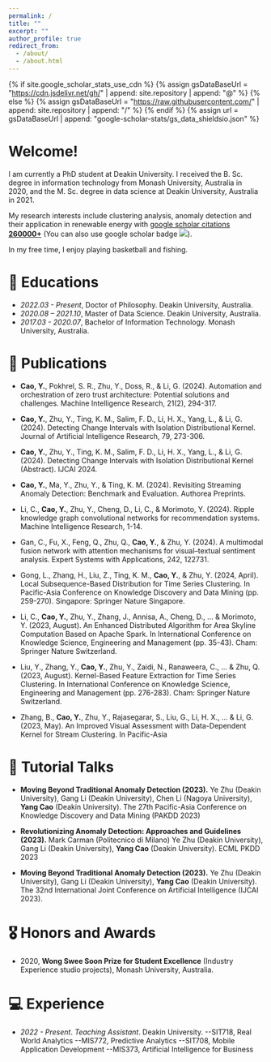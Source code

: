 ```yaml
---
permalink: /
title: ""
excerpt: ""
author_profile: true
redirect_from: 
  - /about/
  - /about.html
---
```


{% if site.google_scholar_stats_use_cdn %}
{% assign gsDataBaseUrl = "https://cdn.jsdelivr.net/gh/" | append: site.repository | append: "@" %}
{% else %}
{% assign gsDataBaseUrl = "https://raw.githubusercontent.com/" | append: site.repository | append: "/" %}
{% endif %}
{% assign url = gsDataBaseUrl | append: "google-scholar-stats/gs_data_shieldsio.json" %}

<span class='anchor' id='about-me'></span>

# Welcome!

I am currently a PhD student at Deakin University. I received the B. Sc. degree in information technology from Monash University, Australia in 2020, and the M. Sc. degree in data science at Deakin University, Australia in 2021. 

My research interests include clustering analysis, anomaly detection and their application in renewable energy with <a href='https://scholar.google.com/citations?user=user=zn19uAcAAAAJ'>google scholar citations <strong><span id='total_cit'>260000+</span></strong></a> (You can also use google scholar badge <a href='https://scholar.google.com/citations?user=user=zn19uAcAAAAJ'><img src="https://img.shields.io/endpoint?url={{ url | url_encode }}&logo=Google%20Scholar&labelColor=f6f6f6&color=9cf&style=flat&label=citations"></a>).

In my free time, I enjoy playing basketball and fishing.

# 📖 Educations
- *2022.03 - Present*, Doctor of Philosophy. Deakin University, Australia. 
- *2020.08 – 2021.10*, Master of Data Science. Deakin University, Australia.
- *2017.03 - 2020.07*, Bachelor of Information Technology. Monash University, Australia. 

<!-- # 🔥 News
- *2022.02*: &nbsp;🎉🎉 Lorem ipsum dolor sit amet, consectetur adipiscing elit. Vivamus ornare aliquet ipsum, ac tempus justo dapibus sit amet. 
- *2022.02*: &nbsp;🎉🎉 Lorem ipsum dolor sit amet, consectetur adipiscing elit. Vivamus ornare aliquet ipsum, ac tempus justo dapibus sit amet.  -->

# 📝 Publications 

- **Cao, Y.**, Pokhrel, S. R., Zhu, Y., Doss, R., & Li, G. (2024). Automation and orchestration of zero trust architecture: Potential solutions and challenges. Machine Intelligence Research, 21(2), 294-317.

- **Cao, Y.**, Zhu, Y., Ting, K. M., Salim, F. D., Li, H. X., Yang, L., & Li, G. (2024). Detecting Change Intervals with Isolation Distributional Kernel. Journal of Artificial Intelligence Research, 79, 273-306.

- **Cao, Y.**, Zhu, Y., Ting, K. M., Salim, F. D., Li, H. X., Yang, L., & Li, G. (2024). Detecting Change Intervals with Isolation Distributional Kernel (Abstract). IJCAI 2024.

- **Cao, Y.**, Ma, Y., Zhu, Y., & Ting, K. M. (2024). Revisiting Streaming Anomaly Detection: Benchmark and Evaluation. Authorea Preprints.

- Li, C., **Cao, Y.**, Zhu, Y., Cheng, D., Li, C., & Morimoto, Y. (2024). Ripple knowledge graph convolutional networks for recommendation systems. Machine Intelligence Research, 1-14.

- Gan, C., Fu, X., Feng, Q., Zhu, Q., **Cao, Y.**, & Zhu, Y. (2024). A multimodal fusion network with attention mechanisms for visual–textual sentiment analysis. Expert Systems with Applications, 242, 122731.

- Gong, L., Zhang, H., Liu, Z., Ting, K. M., **Cao, Y.**, & Zhu, Y. (2024, April). Local Subsequence-Based Distribution for Time Series Clustering. In Pacific-Asia Conference on Knowledge Discovery and Data Mining (pp. 259-270). Singapore: Springer Nature Singapore.

- Li, C., **Cao, Y.**, Zhu, Y., Zhang, J., Annisa, A., Cheng, D., ... & Morimoto, Y. (2023, August). An Enhanced Distributed Algorithm for Area Skyline Computation Based on Apache Spark. In International Conference on Knowledge Science, Engineering and Management (pp. 35-43). Cham: Springer Nature Switzerland.

- Liu, Y., Zhang, Y., **Cao, Y.**, Zhu, Y., Zaidi, N., Ranaweera, C., ... & Zhu, Q. (2023, August). Kernel-Based Feature Extraction for Time Series Clustering. In International Conference on Knowledge Science, Engineering and Management (pp. 276-283). Cham: Springer Nature Switzerland.

- Zhang, B., **Cao, Y.**, Zhu, Y., Rajasegarar, S., Liu, G., Li, H. X., ... & Li, G. (2023, May). An Improved Visual Assessment with Data-Dependent Kernel for Stream Clustering. In Pacific-Asia 

# 💬 Tutorial Talks
- **Moving Beyond Traditional Anomaly Detection (2023).** Ye Zhu (Deakin University), Gang Li (Deakin University), Chen Li (Nagoya University), **Yang Cao** (Deakin University). The 27th Pacific-Asia Conference on Knowledge Discovery and Data Mining (PAKDD 2023)

- **Revolutionizing Anomaly Detection: Approaches and Guidelines (2023).** Mark Carman (Politecnico di Milano) Ye Zhu (Deakin University), Gang Li (Deakin University), **Yang Cao** (Deakin University). ECML PKDD 2023

- **Moving Beyond Traditional Anomaly Detection (2023).** Ye Zhu (Deakin University), Gang Li (Deakin University), **Yang Cao** (Deakin University). The 32nd International Joint Conference on Artificial Intelligence (IJCAI 2023).

# 🎖 Honors and Awards
- 2020, **Wong Swee Soon Prize for Student Excellence** (Industry Experience studio projects), Monash University, Australia.



# 💻 Experience
- *2022 - Present*. *Teaching Assistant*. Deakin University.
--SIT718, Real World Analytics
--MIS772, Predictive Analytics
--SIT708, Mobile Application Development
--MIS373, Artificial Intelligence for Business